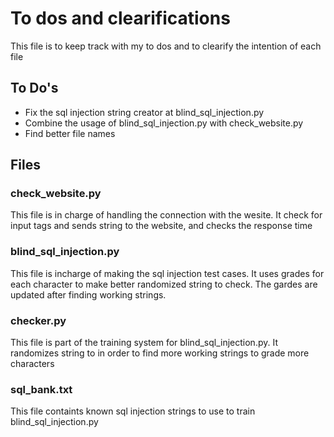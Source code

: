 # To dos and clearifications
This file is to keep track with my to dos and to clearify the intention of each file

## To Do's
* Fix the sql injection string creator at blind_sql_injection.py
* Combine the usage of blind_sql_injection.py with check_website.py
* Find better file names

## Files

### check_website.py
This file is in charge of handling the connection with the wesite.
It check for input tags and sends string to the website, and checks the response time

### blind_sql_injection.py
This file is incharge of making the sql injection test cases.
It uses grades for each character to make better randomized string to check.
The gardes are updated after finding working strings.

### checker.py
This file is part of the training system for blind_sql_injection.py.
It randomizes string to in order to find more working strings to grade more characters

### sql_bank.txt
This file containts known sql injection strings to use to train blind_sql_injection.py